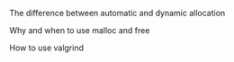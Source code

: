The difference between automatic and dynamic allocation

Why and when to use malloc and free

How to use valgrind
